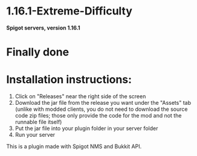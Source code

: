 # 1.16.1-Extreme-Difficulty

**Spigot servers, version 1.16.1**

# Finally done
# Installation instructions:

1. Click on "Releases" near the right side of the screen
2. Download the jar file from the release you want under the "Assets" tab (unlike with modded clients, you do not need to download the source code zip files; those only provide the code for the mod and not the runnable file itself)
3. Put the jar file into your plugin folder in your server folder
4. Run your server

This is a plugin made with Spigot NMS and Bukkit API.